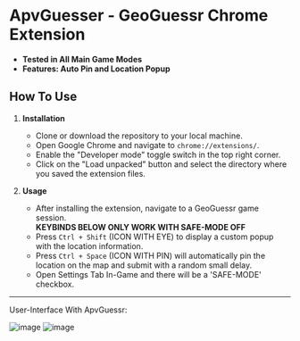 # ApvGuesser - GeoGuessr Chrome Extension

- **Tested in All Main Game Modes**<br>
- **Features: Auto Pin and Location Popup**<br>

## How To Use

1. **Installation**
   - Clone or download the repository to your local machine.
   - Open Google Chrome and navigate to `chrome://extensions/`.
   - Enable the "Developer mode" toggle switch in the top right corner.
   - Click on the "Load unpacked" button and select the directory where you saved the extension files.


2. **Usage**
   - After installing the extension, navigate to a GeoGuessr game session.
     <br>**KEYBINDS BELOW ONLY WORK WITH SAFE-MODE OFF**
   - Press `Ctrl + Shift` (ICON WITH EYE) to display a custom popup with the location information.
   - Press `Ctrl + Space` (ICON WITH PIN) will automatically pin the location on the map and submit with a random small delay.
   - Open Settings Tab In-Game and there will be a 'SAFE-MODE' checkbox.

<hr>
User-Interface With ApvGuessr:

![image](https://github.com/realapire/geoguessr-cheat/assets/111300928/87441a6f-0fdb-4032-9600-73cb5f16bdd9)
![image](https://github.com/realapire/geoguessr-cheat/assets/111300928/21542d7f-06f7-4d17-b6ee-7f0021a91038)

